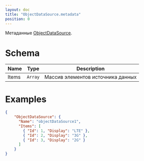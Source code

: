 ```yaml
---
layout: doc
title: "ObjectDataSource.metadata"
position: 0
---
```


Метаданные [ObjectDataSource](../).

# Schema

|Name|Type|Description|
|----|----|-----------|
|Items|`Array`|Массив элементов источника данных|

# Examples

```json
{
	"ObjectDataSource": {
	  "Name": "objectDataSource1",
	  "Items": [
	    { "Id": 1, "Display": "LTE" },
	    { "Id": 2, "Display": "3G" },
	    { "Id": 3, "Display": "2G" }
	  ]
	}
}
```

